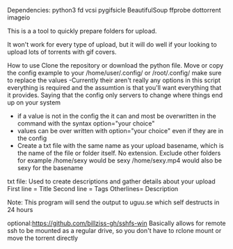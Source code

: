 Dependencies:
    python3
    fd
    vcsi
    pygifsicle
    BeautifulSoup
    ffprobe
    dottorrent
    imageio

This is a a tool to quickly prepare folders for upload.

It won't work for every type of upload, but it will do well if your looking to upload lots of torrents with gif covers.

How to use
Clone the repository or download the python file.
Move or copy the config example to your /home/user/.config/ or /root/.config/ make sure to replace the values 
-Currently their aren't really any options in this script everything is required and the assumtion is that you'll want everything that it provides. Saying that the config only servers to change where things end up on your system
- if a value is not in the config the it can and most be overwritten in the command with the syntax option="your choice"
- values can be over written with option="your choice" even if they are in the config
- Create a txt file with the same name as your upload basename, which is the name of the file or folder itself. No extension. Exclude other folders for example /home/sexy would be sexy /home/sexy.mp4 would also be sexy for the basename


txt file:
Used to create descriptions and gather details about your upload
First line = Title
Second line = Tags
Otherlines= Description

Note: This program will send the output to 
uguu.se  which self destructs in 24 hours


optional:https://github.com/billziss-gh/sshfs-win
Basically allows for remote ssh to be mounted as a regular drive, so you don't have to rclone mount or move the torrent directly

